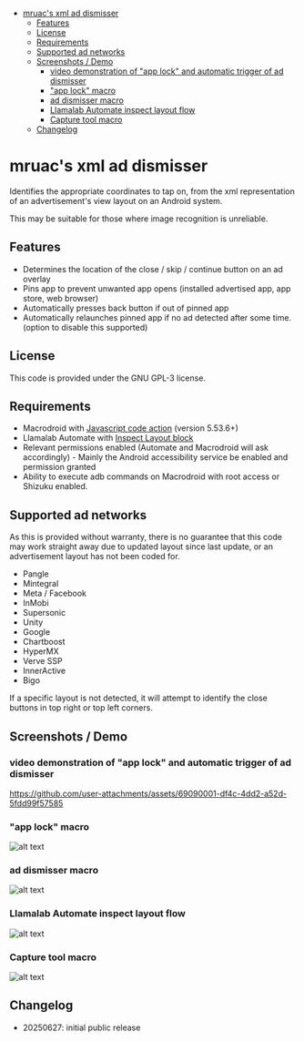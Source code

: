 - [mruac's xml ad dismisser](#mruacs-xml-ad-dismisser)
    - [Features](#features)
    - [License](#license)
    - [Requirements](#requirements)
    - [Supported ad networks](#supported-ad-networks)
    - [Screenshots / Demo](#screenshots--demo)
        - [video demonstration of "app lock" and automatic trigger of ad dismisser](#video-demonstration-of-app-lock-and-automatic-trigger-of-ad-dismisser)
        - ["app lock" macro](#app-lock-macro)
        - [ad dismisser macro](#ad-dismisser-macro)
        - [Llamalab Automate inspect layout flow](#llamalab-automate-inspect-layout-flow)
        - [Capture tool macro](#capture-tool-macro)
    - [Changelog](#changelog)

# mruac's xml ad dismisser

Identifies the appropriate coordinates to tap on, from the xml representation of an advertisement's view layout on an Android system.

This may be suitable for those where image recognition is unreliable.

## Features

* Determines the location of the close / skip / continue button on an ad overlay
* Pins app to prevent unwanted app opens (installed advertised app, app store, web browser)
* Automatically presses back button if out of pinned app
* Automatically relaunches pinned app if no ad detected after some time. (option to disable this supported)

## License

This code is provided under the GNU GPL-3 license.

## Requirements

* Macrodroid with [Javascript code action](https://www.macrodroidforum.com/wiki/index.php/Action:_JavaScript_Code) (version  5.53.6+)
* Llamalab Automate with [Inspect Layout block](https://llamalab.com/automate/doc/block/inspect_layout.html)
* Relevant permissions enabled (Automate and Macrodroid will ask accordingly) - Mainly the Android accessibility service be enabled and permission granted
* Ability to execute adb commands on Macrodroid with root access or Shizuku enabled.

## Supported ad networks

As this is provided without warranty, there is no guarantee that this code may work straight away due to updated layout since last update, or an advertisement layout has not been coded for.

* Pangle
* Mintegral
* Meta / Facebook
* InMobi
* Supersonic
* Unity
* Google
* Chartboost
* HyperMX
* Verve SSP
* InnerActive
* Bigo

If a specific layout is not detected, it will attempt to identify the close buttons in top right or top left corners.

## Screenshots / Demo

### video demonstration of "app lock" and automatic trigger of ad dismisser

https://github.com/user-attachments/assets/69090001-df4c-4dd2-a52d-5fdd99f57585

### "app lock" macro

![alt text](<media/macrodroid app lock and auto trigger ad dismisser.png>)

### ad dismisser macro

![alt text](<media/macrodroid dismisser macro.png>)

### Llamalab Automate inspect layout flow

![alt text](<media/llamalab automate flow.png>)

### Capture tool macro

![alt text](<media/macrodroid capture tool macro.png>)

## Changelog

* 20250627: initial public release
